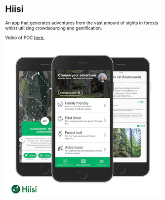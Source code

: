 # Hiisi
An app that generates adventures from the vast amount of sights in forests whilst utilizing crowdsourcing and gamification.

Video of POC [here.](https://youtu.be/MHn4kKnsBMo)
![Demo](https://raw.githubusercontent.com/woltsu/hiisi/master/hiisi.jpg)
